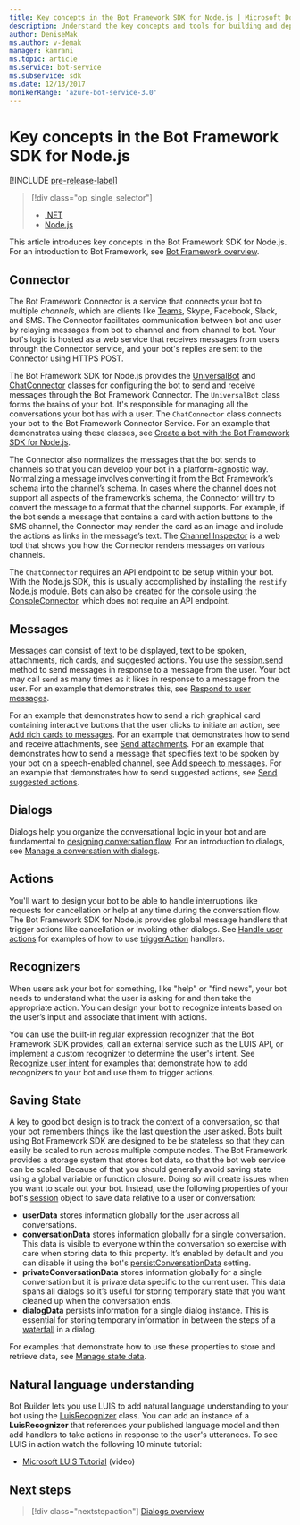 ```yaml
---
title: Key concepts in the Bot Framework SDK for Node.js | Microsoft Docs
description: Understand the key concepts and tools for building and deploying conversational bots available in the Bot Framework SDK for Node.js.
author: DeniseMak
ms.author: v-demak
manager: kamrani
ms.topic: article
ms.service: bot-service
ms.subservice: sdk
ms.date: 12/13/2017
monikerRange: 'azure-bot-service-3.0'
---
```


# Key concepts in the Bot Framework SDK for Node.js

[!INCLUDE [pre-release-label](../includes/pre-release-label-v3.md)]

> [!div class="op_single_selector"]
> - [.NET](../dotnet/bot-builder-dotnet-concepts.md)
> - [Node.js](../nodejs/bot-builder-nodejs-concepts.md)

This article introduces key concepts in the Bot Framework SDK for Node.js. For an introduction to Bot Framework, see [Bot Framework overview](../overview-introduction-bot-framework.md).

## Connector

The Bot Framework Connector is a service that connects your bot to multiple *channels*, which are clients like [Teams](https://docs.microsoft.com/en-us/microsoftteams/platform/concepts/bots/bots-create), Skype, Facebook, Slack, and SMS. 
The Connector facilitates communication between bot and user by relaying messages from bot to channel and from channel to bot. 
Your bot's logic is hosted as a web service that receives messages from users through the Connector service, and your bot's replies are sent to the Connector using HTTPS POST. 

The Bot Framework SDK for Node.js provides the [UniversalBot][UniversalBot] and [ChatConnector][ChatConnector] classes for configuring the bot to send and receive messages through the Bot Framework Connector. The `UniversalBot` class forms the brains of your bot. It's responsible for managing all the conversations your bot has with a user. The `ChatConnector` class connects your bot to the Bot Framework Connector Service.
For an example that demonstrates using these classes, see [Create a bot with the Bot Framework SDK for Node.js](bot-builder-nodejs-quickstart.md).

The Connector also normalizes the messages that the bot sends to channels so that you can develop your bot in a platform-agnostic way. Normalizing a message involves converting it from the Bot Framework’s schema into the channel’s schema. In cases where the channel does not support all aspects of the framework’s schema, the Connector will try to convert the message to a format that the channel supports. For example, if the bot sends a message that contains a card with action buttons to the SMS channel, the Connector may render the card as an image and include the actions as links in the message’s text. The [Channel Inspector][ChannelInspector] is a web tool that shows you how the Connector renders messages on various channels.

The `ChatConnector` requires an API endpoint to be setup within your bot. With the Node.js SDK, this is usually accomplished by installing the `restify` Node.js module. Bots can also be created for the console using the [ConsoleConnector][ConsoleConnector], which does not require an API endpoint.

## Messages

Messages can consist of text to be displayed, text to be spoken, attachments, rich cards, and suggested actions. You use the [session.send][SessionSend] method to send messages in response to a message from the user. Your bot may call `send` as many times as it likes in response to a message from the user. For an example that demonstrates this, see [Respond to user messages][RespondMessages].

For an example that demonstrates how to send a rich graphical card containing interactive buttons that the user clicks to initiate an action, see [Add rich cards to messages](bot-builder-nodejs-send-rich-cards.md). For an example that demonstrates how to send and receive attachments, see [Send attachments](bot-builder-nodejs-send-receive-attachments.md). For an example that demonstrates how to send a message that specifies text to be spoken by your bot on a speech-enabled channel, see [Add speech to messages](bot-builder-nodejs-text-to-speech.md). For an example that demonstrates how to send suggested actions, see [Send suggested actions](bot-builder-nodejs-send-suggested-actions.md).

## Dialogs
Dialogs help you organize the conversational logic in your bot and are fundamental to [designing conversation flow](../bot-service-design-conversation-flow.md). For an introduction to dialogs, see [Manage a conversation with dialogs](bot-builder-nodejs-dialog-manage-conversation.md).

## Actions
You'll want to design your bot to be able to handle interruptions like requests for cancellation or help at any time during the conversation flow. The Bot Framework SDK for Node.js provides global message handlers that trigger actions like cancellation or invoking other dialogs. 
 See [Handle user actions](bot-builder-nodejs-dialog-actions.md) for examples of how to use [triggerAction][triggerAction] handlers.
<!--[Handling cancel](bot-builder-nodejs-manage-conversation-flow.md#handling-cancel), [Confirming interruptions](bot-builder-nodejs-manage-conversation-flow.md#confirming-interruptions) and-->


## Recognizers
When users ask your bot for something, like "help" or "find news", your bot needs to understand what the user is asking for and then take the appropriate action. You can design your bot to recognize intents based on the user’s input and associate that intent with actions. 

You can use the built-in regular expression recognizer that the Bot Framework SDK provides, call an external service such as the LUIS API, or implement a custom recognizer to determine the user's intent. 
See [Recognize user intent](bot-builder-nodejs-recognize-intent-messages.md) for examples that demonstrate how to add recognizers to your bot and use them to trigger actions.


## Saving State

A key to good bot design is to track the context of a conversation, so that your bot remembers things like the last question the user asked. 
Bots built using Bot Framework SDK are designed to be be stateless so that they can easily be scaled to run across multiple compute nodes. The Bot Framework provides a storage system that stores bot data, so that the bot web service can be scaled. Because of that you should generally avoid saving state using a global variable or function closure. Doing so will create issues when you want to scale out your bot. Instead, use the following properties of your bot's [session][Session] object to save data relative to a user or conversation:

* **userData** stores information globally for the user across all conversations.
* **conversationData** stores information globally for a single conversation. This data is visible to everyone within the conversation so exercise with care when storing data to this property. It’s enabled by default and you can disable it using the bot's [persistConversationData][PersistConversationData] setting.
* **privateConversationData** stores information globally for a single conversation but it is private data specific to the current user. This data spans all dialogs so it’s useful for storing temporary state that you want cleaned up when the conversation ends.
* **dialogData** persists information for a single dialog instance. This is essential for storing temporary information in between the steps of a [waterfall](bot-builder-nodejs-dialog-waterfall.md) in a dialog.

For examples that demonstrate how to use these properties to store and retrieve data, see [Manage state data](bot-builder-nodejs-state.md).

## Natural language understanding

Bot Builder lets you use LUIS to add natural language understanding to your bot using the [LuisRecognizer][LuisRecognizer] class. You can add an instance of a **LuisRecognizer** that references your published language model and then add handlers to take actions in response to the user's utterances. To see LUIS in action watch the following 10 minute tutorial:

* [Microsoft LUIS Tutorial][LUISVideo] (video)

## Next steps
> [!div class="nextstepaction"]
> [Dialogs overview](bot-builder-nodejs-dialog-overview.md)



[PersistConversationData]: https://docs.botframework.com/node/builder/chat-reference/interfaces/_botbuilder_d_.iuniversalbotsettings.html#persistconversationdata
[UniversalBot]: https://docs.botframework.com/node/builder/chat-reference/classes/_botbuilder_d_.universalbot.html
[ChatConnector]: https://docs.botframework.com/node/builder/chat-reference/classes/_botbuilder_d_.chatconnector.html
[ConsoleConnector]: https://docs.botframework.com/node/builder/chat-reference/classes/_botbuilder_d_.consoleconnector.html

[ChannelInspector]: ../bot-service-channel-inspector.md

[Session]: https://docs.botframework.com/node/builder/chat-reference/classes/_botbuilder_d_.session.html
[SessionSend]: https://docs.botframework.com/node/builder/chat-reference/classes/_botbuilder_d_.session#send

[triggerAction]: https://docs.botframework.com/node/builder/chat-reference/classes/_botbuilder_d_.dialog.html#triggeraction
[waterfall]: bot-builder-nodejs-prompts.md

[RespondMessages]:bot-builder-nodejs-use-default-message-handler.md

[LUISRecognizer]: https://docs.botframework.com/node/builder/chat-reference/classes/_botbuilder_d_.luisrecognizer
[LUISVideo]: https://vimeo.com/145499419

